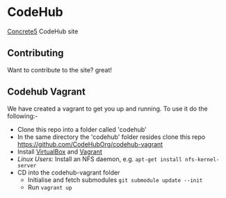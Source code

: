 # CodeHub

[Concrete5](http://www.concrete5.org/) CodeHub site

## Contributing
Want to contribute to the site? great!

## Codehub Vagrant
We have created a vagrant to get you up and running. To use it do the following:-

- Clone this repo into a folder called 'codehub'
- In the same directory the 'codehub' folder resides clone this repo https://github.com/CodeHubOrg/codehub-vagrant
- Install [VirtualBox](https://www.virtualbox.org/wiki/Downloads) and [Vagrant](http://www.vagrantup.com/downloads.html)
- *Linux Users:* Install an NFS daemon, e.g. `apt-get install nfs-kernel-server`
- CD into the codehub-vagrant folder
    - Initialise and fetch submodules `git submodule update --init`
    - Run `vagrant up`
